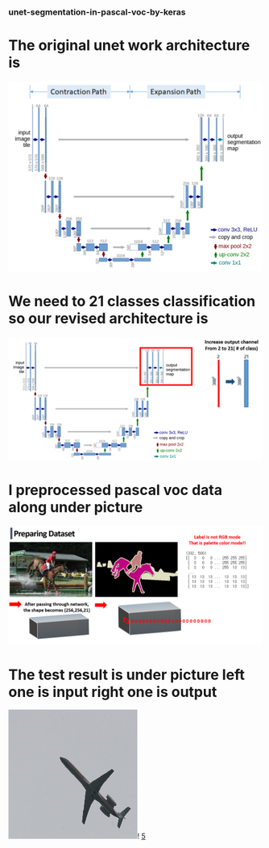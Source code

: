 ### unet-segmentation-in-pascal-voc-by-keras


# The original unet work architecture is 
![1](./read_md/1.png)



# We need to 21 classes classification so our revised architecture is 
![2](./read_md/2.png)



# I preprocessed pascal voc data along under picture
![3](./read_md/3.png)


# The test result is under picture left one is input right one is output
![4](./read_md/4.png)! [5](./read_md/5.png)
